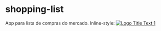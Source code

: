 # shopping-list
App para lista de compras do mercado.
Inline-style:
<a href="https://eduardonk9999.github.io/shopping-list/" target='_blank'> 
![](https://github.com/eduardonk9999/shopping-list/tree/master/img/capa.png "Logo Title Text 1")

</a>
